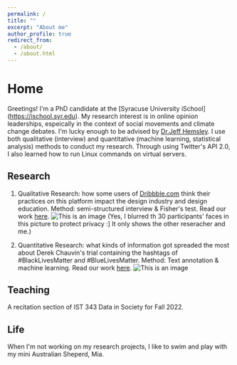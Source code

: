 ```yaml
---
permalink: /
title: ""
excerpt: "About me"
author_profile: true
redirect_from: 
  - /about/
  - /about.html
---
```


# Home

Greetings! I'm a PhD candidate at the [Syracuse University iSchool] (https://ischool.syr.edu). My research interest is in online opinion leaderships, espeically in the context of social movements and climate change debates. I'm lucky enough to be advised by [Dr.Jeff Hemsley](https://ischool.syr.edu/jeff-hemsley/). I use both qualitative (interview) and quantitative (machine learning, statistical analysis) methods to conduct my research. Through using Twitter's API 2.0, I also learned how to run Linux commands on virtual servers.

## Research

1. Qualitative Research: how some users of [Dribbble.com](https://dribbble.com) think their practices on this platform impact the design industry and design education. Method: semi-structured interview & Fisher's test. Read our work [here](https://asistdl.onlinelibrary.wiley.com/doi/abs/10.1002/pra2.604). 
![This is an image](https://yiran-duan.github.io/images/dribbble.jpg)
(Yes, I blurred th 30 participants' faces in this picture to protect privacy :] It only shows the other reseracher and me.)

2. Quantitative Research: what kinds of information got spreaded the most about Derek Chauvin's trial containing the hashtags of #BlackLivesMatter and #BlueLivesMatter. Method: Text annotation & machine learning. Read our work [here](https://asistdl.onlinelibrary.wiley.com/doi/abs/10.1002/pra2.689).
![This is an image](https://yiran-duan.github.io/images/retweets.svg)

## Teaching

A recitation section of IST 343 Data in Society for Fall 2022.

## Life

When I'm not working on my research projects, I like to swim and play with my mini Australian Sheperd, Mia.


